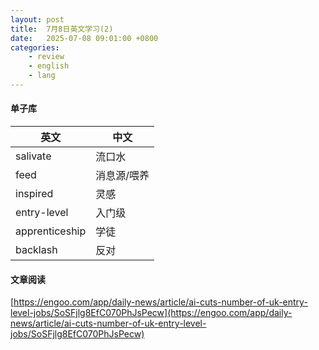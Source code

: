 ```yaml
---
layout: post
title:  7月8日英文学习(2)
date:   2025-07-08 09:01:00 +0800
categories: 
    - review
    - english
    - lang
---
```


#### 单子库

英文 | 中文
-- | --
salivate | 流口水
feed | 消息源/喂养
inspired | 灵感
entry-level | 入门级
apprenticeship | 学徒
backlash | 反对

#### 文章阅读

[https://engoo.com/app/daily-news/article/ai-cuts-number-of-uk-entry-level-jobs/SoSFjlg8EfC070PhJsPecw](https://engoo.com/app/daily-news/article/ai-cuts-number-of-uk-entry-level-jobs/SoSFjlg8EfC070PhJsPecw)